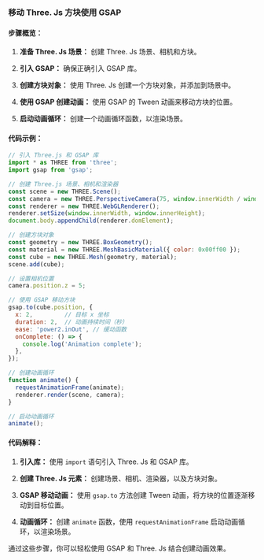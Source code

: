 ### 移动 Three. Js 方块使用 GSAP

#### 步骤概览：

1. **准备 Three. Js 场景：** 创建 Three. Js 场景、相机和方块。

2. **引入 GSAP：** 确保正确引入 GSAP 库。

3. **创建方块对象：** 使用 Three. Js 创建一个方块对象，并添加到场景中。

4. **使用 GSAP 创建动画：** 使用 GSAP 的 Tween 动画来移动方块的位置。

5. **启动动画循环：** 创建一个动画循环函数，以渲染场景。

#### 代码示例：

```javascript
// 引入 Three.js 和 GSAP 库
import * as THREE from 'three';
import gsap from 'gsap';

// 创建 Three.js 场景、相机和渲染器
const scene = new THREE.Scene();
const camera = new THREE.PerspectiveCamera(75, window.innerWidth / window.innerHeight, 0.1, 1000);
const renderer = new THREE.WebGLRenderer();
renderer.setSize(window.innerWidth, window.innerHeight);
document.body.appendChild(renderer.domElement);

// 创建方块对象
const geometry = new THREE.BoxGeometry();
const material = new THREE.MeshBasicMaterial({ color: 0x00ff00 });
const cube = new THREE.Mesh(geometry, material);
scene.add(cube);

// 设置相机位置
camera.position.z = 5;

// 使用 GSAP 移动方块
gsap.to(cube.position, {
  x: 2,         // 目标 x 坐标
  duration: 2,  // 动画持续时间（秒）
  ease: 'power2.inOut', // 缓动函数
  onComplete: () => {
    console.log('Animation complete');
  },
});

// 创建动画循环
function animate() {
  requestAnimationFrame(animate);
  renderer.render(scene, camera);
}

// 启动动画循环
animate();
```

#### 代码解释：

1. **引入库：** 使用 `import` 语句引入 Three. Js 和 GSAP 库。

2. **创建 Three. Js 元素：** 创建场景、相机、渲染器，以及方块对象。

3. **GSAP 移动动画：** 使用 `gsap.to` 方法创建 Tween 动画，将方块的位置逐渐移动到目标位置。

4. **动画循环：** 创建 `animate` 函数，使用 `requestAnimationFrame` 启动动画循环，以渲染场景。

通过这些步骤，你可以轻松使用 GSAP 和 Three. Js 结合创建动画效果。